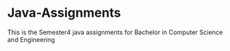 # Java-Assignments
This is the Semester4 java assignments for Bachelor in Computer Science and Engineering
